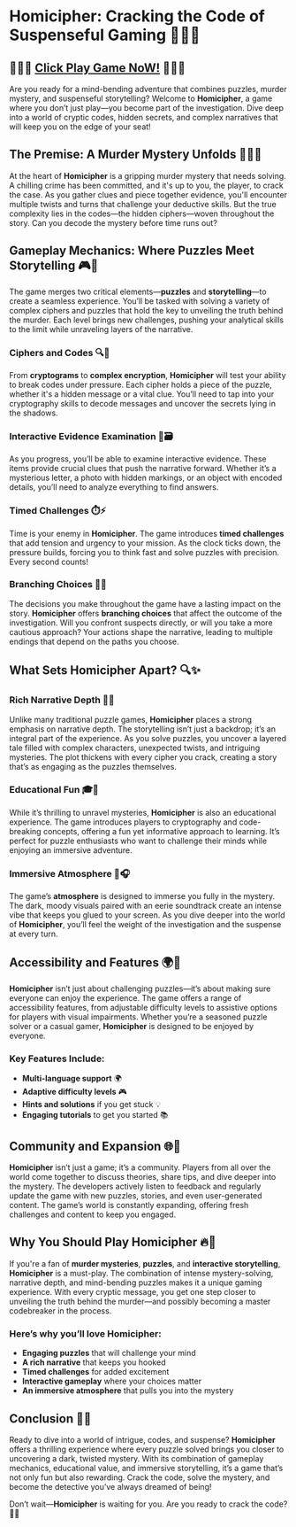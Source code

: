 # Homicipher: Cracking the Code of Suspenseful Gaming 🕵️‍♂️🔐

## 👑👑👑 [Click Play Game NoW!](https://bom.so/r7PLTn) 👑👑👑

Are you ready for a mind-bending adventure that combines puzzles, murder mystery, and suspenseful storytelling? Welcome to **Homicipher**, a game where you don’t just play—you become part of the investigation. Dive deep into a world of cryptic codes, hidden secrets, and complex narratives that will keep you on the edge of your seat!

## The Premise: A Murder Mystery Unfolds 🕵️‍♀️💀

At the heart of **Homicipher** is a gripping murder mystery that needs solving. A chilling crime has been committed, and it's up to you, the player, to crack the case. As you gather clues and piece together evidence, you'll encounter multiple twists and turns that challenge your deductive skills. But the true complexity lies in the codes—the hidden ciphers—woven throughout the story. Can you decode the mystery before time runs out?

## Gameplay Mechanics: Where Puzzles Meet Storytelling 🎮🧩

The game merges two critical elements—**puzzles** and **storytelling**—to create a seamless experience. You’ll be tasked with solving a variety of complex ciphers and puzzles that hold the key to unveiling the truth behind the murder. Each level brings new challenges, pushing your analytical skills to the limit while unraveling layers of the narrative.

### Ciphers and Codes 🔍📜

From **cryptograms** to **complex encryption**, **Homicipher** will test your ability to break codes under pressure. Each cipher holds a piece of the puzzle, whether it's a hidden message or a vital clue. You’ll need to tap into your cryptography skills to decode messages and uncover the secrets lying in the shadows. 

### Interactive Evidence Examination 🔬🗃️

As you progress, you’ll be able to examine interactive evidence. These items provide crucial clues that push the narrative forward. Whether it’s a mysterious letter, a photo with hidden markings, or an object with encoded details, you’ll need to analyze everything to find answers. 

### Timed Challenges ⏱️⚡

Time is your enemy in **Homicipher**. The game introduces **timed challenges** that add tension and urgency to your mission. As the clock ticks down, the pressure builds, forcing you to think fast and solve puzzles with precision. Every second counts!

### Branching Choices 🌳🔀

The decisions you make throughout the game have a lasting impact on the story. **Homicipher** offers **branching choices** that affect the outcome of the investigation. Will you confront suspects directly, or will you take a more cautious approach? Your actions shape the narrative, leading to multiple endings that depend on the paths you choose.

## What Sets Homicipher Apart? 🔍✨

### Rich Narrative Depth 📖🌟

Unlike many traditional puzzle games, **Homicipher** places a strong emphasis on narrative depth. The storytelling isn’t just a backdrop; it’s an integral part of the experience. As you solve puzzles, you uncover a layered tale filled with complex characters, unexpected twists, and intriguing mysteries. The plot thickens with every cipher you crack, creating a story that’s as engaging as the puzzles themselves.

### Educational Fun 🎓🧠

While it’s thrilling to unravel mysteries, **Homicipher** is also an educational experience. The game introduces players to cryptography and code-breaking concepts, offering a fun yet informative approach to learning. It’s perfect for puzzle enthusiasts who want to challenge their minds while enjoying an immersive adventure.

### Immersive Atmosphere 🌌🎧

The game’s **atmosphere** is designed to immerse you fully in the mystery. The dark, moody visuals paired with an eerie soundtrack create an intense vibe that keeps you glued to your screen. As you dive deeper into the world of **Homicipher**, you’ll feel the weight of the investigation and the suspense at every turn.

## Accessibility and Features 🌍🔧

**Homicipher** isn’t just about challenging puzzles—it’s about making sure everyone can enjoy the experience. The game offers a range of accessibility features, from adjustable difficulty levels to assistive options for players with visual impairments. Whether you’re a seasoned puzzle solver or a casual gamer, **Homicipher** is designed to be enjoyed by everyone.

### Key Features Include:
- **Multi-language support** 🌍
- **Adaptive difficulty levels** 🎮
- **Hints and solutions** if you get stuck 💡
- **Engaging tutorials** to get you started 📚

## Community and Expansion 🌐🔄

**Homicipher** isn’t just a game; it’s a community. Players from all over the world come together to discuss theories, share tips, and dive deeper into the mystery. The developers actively listen to feedback and regularly update the game with new puzzles, stories, and even user-generated content. The game’s world is constantly expanding, offering fresh challenges and content to keep you engaged.

## Why You Should Play Homicipher 🔥🎯

If you're a fan of **murder mysteries**, **puzzles**, and **interactive storytelling**, **Homicipher** is a must-play. The combination of intense mystery-solving, narrative depth, and mind-bending puzzles makes it a unique gaming experience. With every cryptic message, you get one step closer to unveiling the truth behind the murder—and possibly becoming a master codebreaker in the process.

### Here’s why you’ll love **Homicipher**:
- **Engaging puzzles** that will challenge your mind
- **A rich narrative** that keeps you hooked
- **Timed challenges** for added excitement
- **Interactive gameplay** where your choices matter
- **An immersive atmosphere** that pulls you into the mystery

## Conclusion 🎉🔑

Ready to dive into a world of intrigue, codes, and suspense? **Homicipher** offers a thrilling experience where every puzzle solved brings you closer to uncovering a dark, twisted mystery. With its combination of gameplay mechanics, educational value, and immersive storytelling, it’s a game that’s not only fun but also rewarding. Crack the code, solve the mystery, and become the detective you’ve always dreamed of being!

Don’t wait—**Homicipher** is waiting for you. Are you ready to crack the code? 🔐👀
